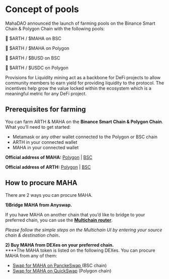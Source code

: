 # Concept of pools

MahaDAO announced the launch of farming pools on the Binance Smart Chain & Polygon Chain with the following pools:&#x20;

🔹 $ARTH / $MAHA on BSC&#x20;

🔹 $ARTH / $MAHA on Polygon&#x20;

🔹 $ARTH / $BUSD on BSC&#x20;

🔹 $ARTH / $USDC on Polygon

Provisions for Liquidity mining act as a backbone for DeFi projects to allow community members to earn yield for providing liquidity to the protocol. The incentives help grow the value locked within the ecosystem which is a meaningful metric for any DeFi project.

## Prerequisites for farming <a href="#9d84" id="9d84"></a>

You can farm ARTH & MAHA on the **Binance Smart Chain & Polygon Chain**. What you’ll need to get started:

* Metamask or any other wallet connected to the Polygon or BSC chain
* ARTH in your connected wallet
* MAHA in your connected wallet

**Official address of MAHA:** [Polygon](https://polygonscan.com/token/0xedd6ca8a4202d4a36611e2fff109648c4863ae19) | [BSC](https://bscscan.com/address/0xCE86F7fcD3B40791F63B86C3ea3B8B355Ce2685b)​

**Official address of ARTH:** [Polygon](https://polygonscan.com/token/0xe52509181feb30eb4979e29ec70d50fd5c44d590) | [BSC](https://bscscan.com/address/0xb69a424df8c737a122d0e60695382b3eec07ff4b)​​

## How to procure MAHA <a href="#8577" id="8577"></a>

There are 2 ways you can procure MAHA.

**1)Bridge MAHA from Anyswap.**

If you have MAHA on another chain that you’d like to bridge to your preferred chain, you can use the [**Multichain router**](https://app.multichain.org/router#/router).

_Please follow the simple steps on the Multichain UI by entering your source chain & destination chain_**.**&#x20;

**2) Buy MAHA from DEXes on your preferred chain.** \
****The MAHA token is listed on the following DEXes. You can procure MAHA from any of them:

* ​[Swap for MAHA on PanckeSwap ](https://pancakeswap.finance/info/token/0xb69a424df8c737a122d0e60695382b3eec07ff4b)(BSC chain)
* ​[Swap for MAHA on QuickSwap](https://info.quickswap.exchange/#/token/0xedd6ca8a4202d4a36611e2fff109648c4863ae19) (Polygon chain)

​
